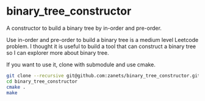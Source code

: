 # binary_tree_constructor
A constructor to build a binary tree by in-order and pre-order.

Use in-order and pre-order to build a binary tree is a medium level
Leetcode problem. I thought it is useful to build a tool that can
construct a binary tree so I can explorer more about binary tree.

If you want to use it, clone with submodule and use cmake.

```bash
git clone --recursive git@github.com:zanets/binary_tree_constructor.git
cd binary_tree_constructor
cmake .
make
```
